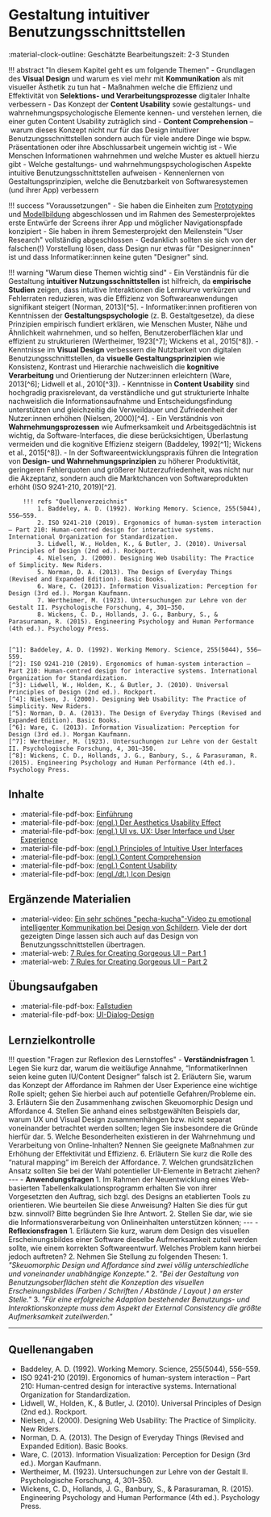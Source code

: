 # Gestaltung intuitiver Benutzungsschnittstellen

:material-clock-outline: Geschätzte Bearbeitungszeit: 2-3 Stunden

!!! abstract "In diesem Kapitel geht es um folgende Themen"
    - Grundlagen des **Visual Design** und warum es viel mehr mit **Kommunikation** als mit visueller Ästhetik zu tun hat
    - Maßnahmen welche die Effizienz und Effektivität von **Selektions- und Verarbeitungsprozesse** digitaler Inhalte verbessern
    - Das Konzept der **Content Usability** sowie gestaltungs- und wahrnehmungspsychologische Elemente kennen- und verstehen lernen, die einer guten Content Usability zuträglich sind
    - **Content Comprehension** – warum dieses Konzept nicht nur für das Design intuitiver Benutzungsschnittstellen sondern auch für viele andere Dinge wie bspw. Präsentationen oder ihre Abschlussarbeit ungemein wichtig ist 
    - Wie Menschen Informationen wahrnehmen und welche Muster es aktuell hierzu gibt
    - Welche gestaltungs- und wahrnehmungspsychologischen Aspekte intuitive Benutzungsschnittstellen aufweisen
    - Kennenlernen von Gestaltungsprinzipien, welche die Benutzbarkeit von Softwaresystemen (und ihrer App) verbessern


!!! success "Voraussetzungen"
    - Sie haben die Einheiten zum [Prototyping](./5_prototyping.md) und [Modellbildung](4_models.md) abgeschlossen und im Rahmen des Semesterprojektes erste Entwürfe der Screens ihrer App und möglicher Navigationspfade konzipiert
    - Sie haben in ihrem Semesterprojekt den Meilenstein "User Research" vollständig abgeschlossen
    - Gedanklich sollten sie sich von der falschen(!) Vorstellung lösen, dass Design nur etwas für "Designer:innen" ist und dass Informatiker:innen keine guten "Designer" sind. 

!!! warning "Warum diese Themen wichtig sind"
    - Ein Verständnis für die Gestaltung **intuitiver Nutzungsschnittstellen** ist hilfreich, da **empirische Studien** zeigen, dass intuitive Interaktionen die Lernkurve verkürzen und Fehlerraten reduzieren, was die Effizienz von Softwareanwendungen signifikant steigert (Norman, 2013)[^5].
    - Informatiker:innen profitieren von Kenntnissen der **Gestaltungspsychologie** (z. B. Gestaltgesetze), da diese Prinzipien empirisch fundiert erklären, wie Menschen Muster, Nähe und Ähnlichkeit wahrnehmen, und so helfen, Benutzeroberflächen klar und effizient zu strukturieren (Wertheimer, 1923[^7]; Wickens et al., 2015[^8]).
    - Kenntnisse im **Visual Design** verbessern die Nutzbarkeit von digitalen Benutzungsschnittstellen, da **visuelle Gestaltungsprinzipien** wie Konsistenz, Kontrast und Hierarchie nachweislich die **kognitive Verarbeitung** und Orientierung der Nutzer:innen erleichtern (Ware, 2013[^6]; Lidwell et al., 2010[^3]).
    - Kenntnisse in **Content Usability** sind hochgradig praxisrelevant, da verständliche und gut strukturierte Inhalte nachweislich die Informationsaufnahme und Entscheidungsfindung unterstützen und gleichzeitig die Verweildauer und Zufriedenheit der Nutzer:innen erhöhen (Nielsen, 2000)[^4].
    - Ein Verständnis von **Wahrnehmungsprozessen** wie Aufmerksamkeit und Arbeitsgedächtnis ist wichtig, da Software-Interfaces, die diese berücksichtigen, Überlastung vermeiden und die kognitive Effizienz steigern (Baddeley, 1992[^1]; Wickens et al., 2015[^8]).
    - In der Softwareentwicklungspraxis führen die Integration von **Design- und Wahrnehmungsprinzipien** zu höherer Produktivität, geringeren Fehlerquoten und größerer Nutzerzufriedenheit, was nicht nur die Akzeptanz, sondern auch die Marktchancen von Softwareprodukten erhöht (ISO 9241-210, 2019)[^2].

        !!! refs "Quellenverzeichnis"
            1. Baddeley, A. D. (1992). Working Memory. Science, 255(5044), 556–559.
            2. ISO 9241-210 (2019). Ergonomics of human-system interaction – Part 210: Human-centred design for interactive systems. International Organization for Standardization.
            3. Lidwell, W., Holden, K., & Butler, J. (2010). Universal Principles of Design (2nd ed.). Rockport.
            4. Nielsen, J. (2000). Designing Web Usability: The Practice of Simplicity. New Riders.
            5. Norman, D. A. (2013). The Design of Everyday Things (Revised and Expanded Edition). Basic Books.
            6. Ware, C. (2013). Information Visualization: Perception for Design (3rd ed.). Morgan Kaufmann.
            7. Wertheimer, M. (1923). Untersuchungen zur Lehre von der Gestalt II. Psychologische Forschung, 4, 301–350.
            8. Wickens, C. D., Hollands, J. G., Banbury, S., & Parasuraman, R. (2015). Engineering Psychology and Human Performance (4th ed.). Psychology Press.

    
    [^1]: Baddeley, A. D. (1992). Working Memory. Science, 255(5044), 556–559.
    [^2]: ISO 9241-210 (2019). Ergonomics of human-system interaction – Part 210: Human-centred design for interactive systems. International Organization for Standardization.
    [^3]: Lidwell, W., Holden, K., & Butler, J. (2010). Universal Principles of Design (2nd ed.). Rockport.
    [^4]: Nielsen, J. (2000). Designing Web Usability: The Practice of Simplicity. New Riders.
    [^5]: Norman, D. A. (2013). The Design of Everyday Things (Revised and Expanded Edition). Basic Books.
    [^6]: Ware, C. (2013). Information Visualization: Perception for Design (3rd ed.). Morgan Kaufmann.
    [^7]: Wertheimer, M. (1923). Untersuchungen zur Lehre von der Gestalt II. Psychologische Forschung, 4, 301–350.
    [^8]: Wickens, C. D., Hollands, J. G., Banbury, S., & Parasuraman, R. (2015). Engineering Psychology and Human Performance (4th ed.). Psychology Press.


## Inhalte

- :material-file-pdf-box: [Einführung]()
- :material-file-pdf-box: [(engl.) Der Aesthetics Usability Effect]()
- :material-file-pdf-box: [(engl.) UI vs. UX: User Interface und User Experience]()
- :material-file-pdf-box: [(engl.) Principles of Intuitive User Interfaces]()
- :material-file-pdf-box: [(engl.) Content Comprehension]()
- :material-file-pdf-box: [(engl.) Content Usability]()
- :material-file-pdf-box: [(engl./dt.) Icon Design]()

## Ergänzende Materialien

- :material-video: [Ein sehr schönes "pecha-kucha"-Video zu emotional intelligenter Kommunikation bei Design von Schildern](https://youtu.be/x7HMR0t7Qfw?si=CGMkZHsSPdgZRvMy). Viele der dort gezeigten Dinge lassen sich auch auf das Design von Benutzungsschnittstellen übertragen.
- :material-web: [7 Rules for Creating Gorgeous UI – Part 1](https://www.learnui.design/blog/7-rules-for-creating-gorgeous-ui-part-1.html)
- :material-web: [7 Rules for Creating Gorgeous UI – Part 2](https://www.learnui.design/blog/7-rules-for-creating-gorgeous-ui-part-2.html)


## Übungsaufgaben

- :material-file-pdf-box: [Fallstudien]()
- :material-file-pdf-box: [UI-Dialog-Design]()

## Lernzielkontrolle

!!! question "Fragen zur Reflexion des Lernstoffes"
    - **Verständnisfragen**
        1. Legen Sie kurz dar, warum die weitläufige Annahme, “InformatikerInnen seien keine guten IU/Content Designer” falsch ist
        2. Erläutern Sie, warum das Konzept der Affordance im Rahmen der User Experience eine wichtige Rolle spielt; gehen Sie hierbei auch auf potentielle Gefahren/Probleme ein.
        3. Erläutern Sie den Zusammenhang zwischen Skeuomorphic Design und Affordance 
        4. Stellen Sie anhand eines selbstgewählten Beispiels dar, warum UX und Visual Design zusammenhängen bzw. nicht separat voneinander betrachtet werden sollten; legen Sie insbesondere die Gründe hierfür dar.
        5. Welche Besonderheiten existieren in der Wahrnehmung und Verarbeitung von Online-Inhalten? Nennen Sie geeignete Maßnahmen zur Erhöhung der Effektivität und Effizienz.
        6. Erläutern Sie kurz die Rolle des “natural mapping” im Bereich der Affordance.
        7. Welchen grundsätzlichen Ansatz sollten Sie bei der Wahl potentieller UI-Elemente in Betracht ziehen? <!-- a) Auswahl der Elemente anhand dessen, was sie kommunizieren und was ihr Beitrag zur Zielerfüllung ist; b) hinterfragen, was ist das zugrunde liegende Kommunikations- / Entscheidungsmodell -->
    ---
    - **Anwendungsfragen**
        1. Im Rahmen der Neuentwicklung eines Web-basierten Tabellenkalkulationsprogramm erhalten Sie von ihrer Vorgesetzten den Auftrag, sich bzgl. des Designs an etablierten Tools zu orientieren. Wie beurteilen Sie diese Anweisung? Halten Sie dies für gut bzw. sinnvoll? Bitte begründen Sie Ihre Antwort.
        2. Stellen Sie dar, wie sie die Informationsverarbeitung von Onlineinhalten unterstützen können; 
    ---
    - **Reflexionsfragen**
        1. Erläutern Sie kurz, warum dem Design des visuellen Erscheinungsbildes einer Software dieselbe Aufmerksamkeit zuteil werden sollte, wie einem korrekten Softwareentwurf. Welches Problem kann hierbei jedoch auftreten? <!-- a) Visual Design beeinflusst die individuelle Wahrnehmung der Qualität eines Produktes b) Schlechtes Design führt zu einer subjektiv geringeren Beurteilung der Produktqualität c) Users are more tolerated towards minor usability flaws (see Aesthetics Usability Effect) -->
        2. Nehmen Sie Stellung zu folgenden Thesen: 
            1. _"Skeuomorphic Design und Affordance sind zwei völlig unterschiedliche und voneinander unabhängige Konzepte."_
            2. _"Bei der Gestaltung von Benutzungsoberflächen steht die Konzeption des visuellen Erscheinungsbildes (Farben / Schriften / Abstände / Layout ) an erster Stelle."_
            3. _"Für eine erfolgreiche Adaption bestehender Benutzungs- und Interaktionskonzepte muss dem Aspekt der External Consistency die größte Aufmerksamkeit zuteilwerden."_



---

## Quellenangaben

- Baddeley, A. D. (1992). Working Memory. Science, 255(5044), 556–559.
- ISO 9241-210 (2019). Ergonomics of human-system interaction – Part 210: Human-centred design for interactive systems. International Organization for Standardization.
- Lidwell, W., Holden, K., & Butler, J. (2010). Universal Principles of Design (2nd ed.). Rockport.
- Nielsen, J. (2000). Designing Web Usability: The Practice of Simplicity. New Riders.
- Norman, D. A. (2013). The Design of Everyday Things (Revised and Expanded Edition). Basic Books.
- Ware, C. (2013). Information Visualization: Perception for Design (3rd ed.). Morgan Kaufmann.
- Wertheimer, M. (1923). Untersuchungen zur Lehre von der Gestalt II. Psychologische Forschung, 4, 301–350.
- Wickens, C. D., Hollands, J. G., Banbury, S., & Parasuraman, R. (2015). Engineering Psychology and Human Performance (4th ed.). Psychology Press.

<!--
Prompt:
Bitte erstelle mit eine Auflistung mit je einem Satz pro Punkt, warum es für Informatikstudierende wichtig ist, Kenntnisse zu Visual Design, den Grundlagen von intuitiven Nutzungsschnittstellen bzw. User Interaces, Content Usability usw. zu haben. Gehe hierbei bitte auch auf die Relevanz von gestaltungs- und wahrnehmungspsychologischen Aspekten ein. Benutze für die Formulierung einen wissenschaftlichen, faktenstarken Stil und gebe auch vollständige Quellen an. Berücksichtige bitte auch einen hohen Praxisbezug.
-->

<!--
Prompt:
Bitte erstelle mir ein paar Fragen zur Lernzielkontrolle für Informatikstudierende im Bachelor 4. Semester zum Thema Prototyping im Kontext von User-centered Design. Gehe bitte auch auf das Paper Prototyping und User Tests ein.
-->